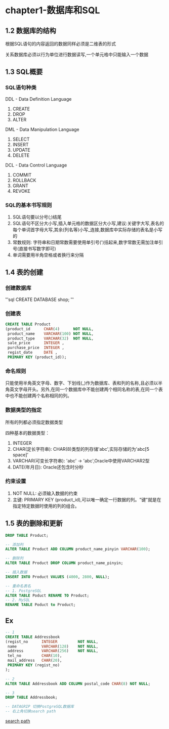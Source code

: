 chapter1-数据库和SQL
===================


## 1.2 数据库的结构

根据SQL语句的内容返回的数据同样必须是二维表的形式

关系数据库必须以行为单位进行数据读写,一个单元格中只能输入一个数据

## 1.3 SQL概要

### SQL语句种类

DDL - Data Definition Language

1. CREATE
2. DROP
3. ALTER

DML - Data Manipulation Language

1. SELECT
2. INSERT
3. UPDATE
4. DELETE

DCL - Data Control Language

1. COMMIT
2. ROLLBACK
3. GRANT
4. REVOKE

### SQL的基本书写规则

1. SQL语句要以分号(;)结尾
2. SQL语句不区分大小写,插入单元格的数据区分大小写,建议:关键字大写,表名的每个单词首字母大写,其余(列名等)小写_连接,数据库中实际存储的表名是小写的
3. 常数规则: 字符串和日期常数需要使用单引号(')括起来,数字常数无需加注单引号(直接书写数字即可)
4. 单词需要用半角空格或者换行来分隔

## 1.4 表的创建

### 创建数据库

‵‵‵sql
CREATE DATABASE shop;
‵‵‵

### 创建表

```sql
CREATE TABLE Product
(product_id      CHAR(4)      NOT NULL,
 product_name    VARCHAR(100) NOT NULL,
 product_type    VARCHAR(32)  NOT NULL,
 sale_price      INTEGER ,
 purchase_price  INTEGER ,
 regist_date     DATE ,
 PRIMARY KEY (product_id));
```

### 命名规则

只能使用半角英文字母、数字、下划线(_)作为数据库、表和列的名称,且必须以半角英文字母开头。另外,在同一个数据库中不能创建两个相同名称的表,在同一个表中也不能创建两个名称相同的列。

### 数据类型的指定

所有的列都必须指定数据类型

四种基本的数据类型：

1. INTEGER
2. CHAR(定长字符串): CHAR(8)类型的列存储'abc',实际存储的为'abc[5 space]'
3. VARCHAR(可变长字符串): 'abc' -> 'abc',Oracle中使用VARCHAR2型
4. DATE(年月日): Oracle还包含时分秒

### 约束设置

1. NOT NULL: 必须输入数据的约束
2. 主键: PRIMARY KEY (product_id),可以唯一确定一行数据的列。"键"就是在指定特定数据时使用的列的组合。

## 1.5 表的删除和更新

```sql
DROP TABLE Product;
```

```sql
-- 添加列
ALTER TABLE Product ADD COLUMN product_name_pinyin VARCHAR(100);

-- 删除列
ALTER TABLE Product DROP COLUMN product_name_pinyin;

-- 插入数据
INSERT INTO Product VALUES (4000, 2800, NULL);

-- 重命名表名
-- 1. PostgreSQL
ALTER TABLE Poduct RENAME TO Product;
-- 2. MySQL
RENAME TABLE Poduct to Product;
```

## Ex

```sql
-- 1
CREATE TABLE Addressbook
(regist_no      INTEGER         NOT NULL,
 name           VARCHAR(128)    NOT NULL,  
 address        VARCHAR(256)    NOT NULL,
 tel_no         CHAR(10),
 mail_address   CHAR(20),
 PRIMARY KEY (regist_no)
);

-- 2
ALTER TABLE Addressbook ADD COLUMN postal_code CHAR(8) NOT NULL;

-- 3
DROP TABLE Addressbook;

-- DATAGRIP 切换PostgreSQL数据库
-- 右上角切换search path
```

[search path](https://www.jetbrains.com/help/datagrip/writing-and-executing-sql-commands.html#controlling_search_path)
